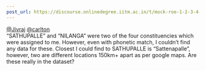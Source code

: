 ```yaml
---
post_url: https://discourse.onlinedegree.iitm.ac.in/t/mock-roe-1-2-3-4-tds-jan-2025/168449/21
---
```

[@Jivraj](/u/jivraj) [@carlton](/u/carlton)  
“SATHUPALLE” and “NILANGA” were two of the four constituencies which were assigned to me. However, even with phonetic match, I couldn’t find any data for these. Closest I could find to SATHUPALLE is “Sattenapalle”, however, two are different locations 150km+ apart as per google maps. Are these really in the dataset?